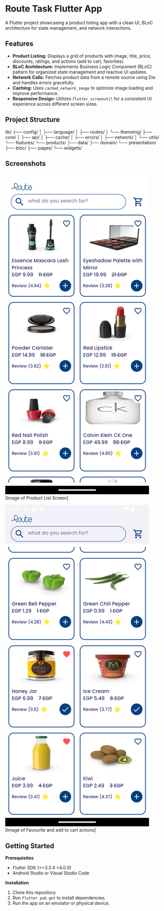 # Route Task Flutter App

A Flutter project showcasing a product listing app with a clean UI, BLoC architecture for state management, and network interactions.

## Features

- **Product Listing:** Displays a grid of products with image, title, price, discounts, ratings, and actions (add to cart, favorites).
- **BLoC Architecture:** Implements Business Logic Component (BLoC) pattern for organized state management and reactive UI updates.
- **Network Calls:** Fetches product data from a remote source using Dio and handles errors gracefully.
- **Caching:** Uses `cached_network_image` to optimize image loading and improve performance.
- **Responsive Design:**  Utilizes `flutter_screenutil` for a consistent UI experience across different screen sizes.

## Project Structure

lib/
├── config/
│   ├── language/
│   ├── routes/
│   └── themeing/
├── core/
│   ├── api/
│   ├── cache/
│   ├── errors/
│   ├── network/
│   └── utils/
└── features/
└── products/
├── data/
├── domain/
└── presentation/
├── bloc/
├── pages/
└── widgets/

## Screenshots


![Product List](assets/images/Image2.png)
[Image of Product List Screen]

![Product List](assets/images/Image1.png)
[Image of Favourite and add to cart actions]

## Getting Started

**Prerequisites**

- Flutter SDK (>=3.3.4 <4.0.0)
- Android Studio or Visual Studio Code

**Installation**

1. Clone this repository.
2. Run `flutter pub get` to install dependencies.
3. Run the app on an emulator or physical device.
